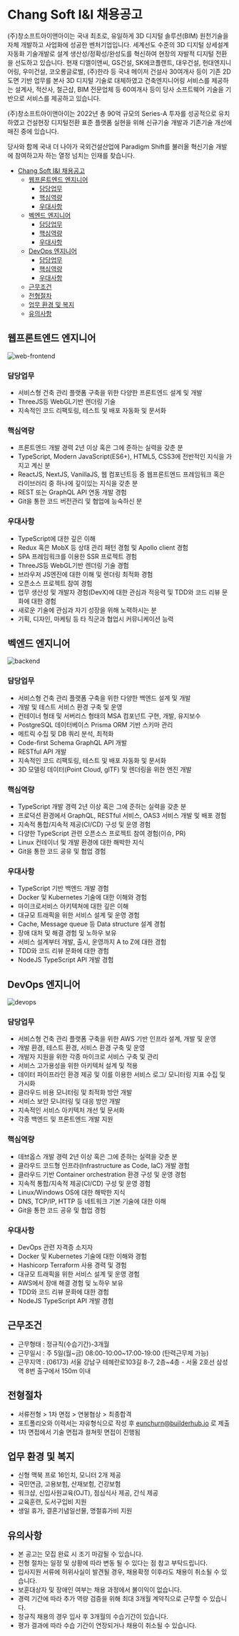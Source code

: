 # Chang Soft I&I 채용공고

(주)창소프트아이앤아이는 국내 최초로, 유일하게 3D 디지털 솔루션(BIM) 원천기술을 자체 개발하고 사업화에 성공한 벤처기업입니다. 세계선도 수준의 3D 디지털 상세설계 자동화 기술개발로 설계 생산성/정확성/완성도를 혁신하여 현장의 자발적 디지털 전환을 선도하고 있습니다. 현재 디엘이앤씨, GS건설, SK에코플랜트, 대우건설, 헌대엔지니어링, 우미건설, 코오롱글로벌, (주)한라 등 국내 메이저 건설사 30여개사 등이 기존 2D도면 기반 업무를 본사 3D 디지털 기술로 대체하였고 건축엔지니어링 서비스를 제공하는 설계사, 적산사, 철근샵, BIM 전문업체 등 60여개사 등이 당사 소프트웨어 기술을 기반으로 서비스를 제공하고 있습니다.

(주)창소프트아이앤아이는 2022년 총 90억 규모의 Series-A 투자를 성공적으로 유치하였고 건설현장 디지털전환 표준 플랫폼 실현을 위해 신규기술 개발과 기존기술 개선에 매진 중에 있습니다.

당사와 함께 국내 더 나아가 국외건설산업에 Paradigm Shift를 불러올 혁신기술 개발에 참여하고자 하는 열정 넘치는 인재를 찾습니다.

- [Chang Soft I\&I 채용공고](#chang-soft-ii-채용공고)
  - [웹프론트엔드 엔지니어](#웹프론트엔드-엔지니어)
    - [담당업무](#담당업무)
    - [핵심역량](#핵심역량)
    - [우대사항](#우대사항)
  - [벡엔드 엔지니어](#벡엔드-엔지니어)
    - [담당업무](#담당업무-1)
    - [핵심역량](#핵심역량-1)
    - [우대사항](#우대사항-1)
  - [DevOps 엔지니어](#devops-엔지니어)
    - [담당업무](#담당업무-2)
    - [핵심역량](#핵심역량-2)
    - [우대사항](#우대사항-2)
  - [근무조건](#근무조건)
  - [전형절차](#전형절차)
  - [업무 환경 및 복지](#업무-환경-및-복지)
  - [유의사항](#유의사항)

## 웹프론트엔드 엔지니어

![web-frontend](images/frontend.jpg)

### 담당업무

- 서비스형 건축 관리 플랫폼 구축을 위한 다양한 프론트엔드 설계 및 개발
- ThreeJS등 WebGL기반 렌더링 기술
- 지속적인 코드 리팩토링, 테스트 및 배포 자동화 및 문서화

### 핵심역량

- 프론트엔드 개발 경력 2년 이상 혹은 그에 준하는 실력을 갖춘 분
- TypeScript, Modern JavaScript(ES6+), HTML5, CSS3에 전반적인 지식을 가지고 계신 분
- ReactJS, NextJS, VanillaJS, 웹 컴포넌트등 중 웹프론트엔드 프레임워크 혹은 라이브러리 중 하나에 깊이있는 지식을 갖춘 분
- REST 또는 GraphQL API 연동 개발 경험
- Git을 통한 코드 버전관리 및 협업에 능숙하신 분

### 우대사항

- TypeScript에 대한 깊은 이해
- Redux 혹은 MobX 등 상태 관리 패턴 경험 및 Apollo client 경험
- SPA 프레임워크를 이용한 SSR 프로젝트 경험
- ThreeJS등 WebGL기반 렌더링 기술 경험
- 브라우저 JS엔진에 대한 이해 및 렌더링 최적화 경험
- 오픈소스 프로젝트 참여 경험
- 업무 생산성 및 개발자 경험(DevX)에 대한 관심과 적응력 및 TDD와 코드 리뷰 문화에 대한 경험
- 새로운 기술에 관심과 자기 성장을 위해 노력하시는 분
- 기획, 디자인, 마케팅 등 타 직군과 협업시 커뮤니케이션 능력

## 벡엔드 엔지니어

![backend](images/backend.jpg)

### 담당업무

- 서비스형 건축 관리 플랫폼 구축을 위한 다양한 백엔드 설계 및 개발
- 개발 및 테스트 서비스 환경 구축 및 운영
- 컨테이너 형태 및 서버리스 형태의 MSA 컴포넌트 구현, 개발, 유지보수
- PostgreSQL 데이터베이스 Prisma ORM 기반 스키마 관리
- 메트릭 수집 및 DB 쿼리 분석, 최적화
- Code-first Schema GraphQL API 개발
- RESTful API 개발
- 지속적인 코드 리팩토링, 테스트 및 배포 자동화 및 문서화
- 3D 모델링 데이터(Point Cloud, glTF) 및 렌더링을 위한 엔진 개발

### 핵심역량

- TypeScript 개발 경력 2년 이상 혹은 그에 준하는 실력을 갖춘 분
- 프로덕션 환경에서 GraphQL, RESTful 서비스, OAS3 서비스 개발 및 배포 경험
- 지속적 통합/지속적 제공(CI/CD) 구성 및 운영 경험
- 다양한 TypeScript 관련 오픈소스 프로젝트 참여 경험(이슈, PR)
- Linux 컨테이너 및 개발 환경에 대한 해박한 지식
- Git을 통한 코드 공유 및 협업 경험

### 우대사항

- TypeScript 기반 백엔드 개발 경험
- Docker 및 Kubernetes 기술에 대한 이해와 경험
- 마이크로서비스 아키텍쳐에 대한 깊은 이해
- 대규모 트래픽을 위한 서비스 설계 및 운영 경험
- Cache, Message queue 등 Data structure 설계 경험
- 장애 대처 및 해결 경험 및 노하우 보유
- 서비스 설계부터 개발, 출시, 운영까지 A to Z에 대한 경험
- TDD와 코드 리뷰 문화에 대한 경험
- NodeJS TypeScript API 개발 경험

## DevOps 엔지니어

![devops](images/devops.png)

### 담당업무

- 서비스형 건축 관리 플랫폼 구축을 위한 AWS 기반 인프라 설계, 개발 및 운영
- 개발 환경, 테스트 환경, 서비스 환경 구축 및 운영
- 개발자 지원을 위한 각종 마이크로 서비스 구축 및 관리
- 서비스 고가용성을 위한 아키텍처 설계 및 적용
- 데이터 파이프라인 환경 제공 및 이를 이용한 서비스 로그/ 모니터링 지표 수집 및 가시화
- 클라우드 비용 모니터링 및 최적화 방안 개발
- 서비스 보안 모니터링 및 대응 방안 개발
- 지속적인 서비스 아키텍처 개선 및 문서화
- 각종 백엔드 및 프론트엔드 개발 지원

### 핵심역량

- 데브옵스 개발 경력 2년 이상 혹은 그에 준하는 실력을 갖춘 분
- 클라우드 코드형 인프라(Infrastructure as Code, IaC) 개발 경험
- 클라우드 기반 Container orchestration 환경 구성 및 운영 경험
- 지속적 통합/지속적 제공(CI/CD) 구성 및 운영 경험
- Linux/Windows OS에 대한 해박한 지식
- DNS, TCP/IP, HTTP 등 네트워크 기본 기술에 대한 이해
- Git을 통한 코드 공유 및 협업 경험

### 우대사항

- DevOps 관련 자격증 소지자
- Docker 및 Kubernetes 기술에 대한 이해와 경험
- Hashicorp Terraform 사용 경력 및 경험
- 대규모 트래픽을 위한 서비스 설계 및 운영 경험
- AWS에서 장애 해결 경험 및 노하우 보유
- TDD와 코드 리뷰 문화에 대한 경험
- NodeJS TypeScript API 개발 경험

## 근무조건

- 근무형태 : 정규직(수습기간)-3개월
- 근무일시 : 주 5일(월~금) 08:00-10:00~17:00-19:00 (탄력근무제 가능)
- 근무지역 : (06173) 서울 강남구 테헤란로103길 8-7, 2층~4층 - 서울 2호선 삼성역 8번 출구에서 150m 이내

## 전형절차

- 서류전형 > 1차 면접 > 연봉협상 > 최종합격
- 포트폴리오와 이력서는 자유형식으로 작성 후 eunchurn@builderhub.io 로 제출
- 1차 면접에서 기술 면접과 컬쳐핏 면접이 진행됨

## 업무 환경 및 복지

- 신형 맥북 프로 16인치, 모니터 2개 제공
- 국민연금, 고용보험, 산재보험, 건강보험
- 워크샵, 신입사원교육(OJT), 점심식사 제공, 간식 제공
- 교육훈련, 도서구입비 지원
- 생일 휴가, 결혼기념일선물, 명절휴가비 지원

## 유의사항

- 본 공고는 모집 완료 시 조기 마감될 수 있습니다.
- 전형 절차는 일정 및 상황에 따라 변동 될 수 있다는 점 참고 부탁드립니다.
- 입사지원 서류에 허위사실이 발견될 경우, 채용확정 이후라도 채용이 취소될 수 있습니다.
- 보훈대상자 및 장애인 여부는 채용 과정에서 불이익이 없습니다.
- 경력 기간에 따라 추가 역량 검증을 위해 최대 3개월 계약직으로 근무할 수 있습니다.
- 정규직 채용의 경우 입사 후 3개월의 수습기간이 있습니다.
- 평가 결과에 따라 수습 기간이 연장되거나 채용이 취소될 수 있습니다.
